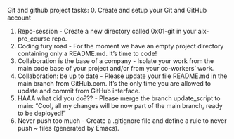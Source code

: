 Git and github project tasks:
0. Create and setup your Git and GitHub account 
1. Repo-session - Create a new directory called 0x01-git in your alx-pre_course repo. 
2. Coding fury road - For the moment we have an empty project directory containing only a README.md. It’s time to code!
3. Collaboration is the base of a company - Isolate your work from the main code base of your project and/or from your co-workers’ work.
4. Collaboration: be up to date -  Please update your file README.md in the main branch from GitHub.com. It’s the only time you are allowed to update and commit from GitHub interface.
5. HAAA what did you do??? - Please merge the branch update_script to main: “Cool, all my changes will be now part of the main branch, ready to be deployed!”
6. Never push too much - Create a .gitignore file and define a rule to never push ~ files (generated by Emacs).
